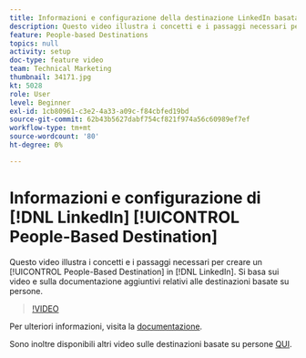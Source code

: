 ```yaml
---
title: Informazioni e configurazione della destinazione LinkedIn basata sulle persone
description: Questo video illustra i concetti e i passaggi necessari per creare una destinazione LinkedIn basata sulle persone. Si basa sui video e sulla documentazione aggiuntivi relativi alle destinazioni basate su persone.
feature: People-based Destinations
topics: null
activity: setup
doc-type: feature video
team: Technical Marketing
thumbnail: 34171.jpg
kt: 5028
role: User
level: Beginner
exl-id: 1cb80961-c3e2-4a33-a09c-f84cbfed19bd
source-git-commit: 62b43b5627dabf754cf821f974a56c60989ef7ef
workflow-type: tm+mt
source-wordcount: '80'
ht-degree: 0%

---
```


# Informazioni e configurazione di [!DNL LinkedIn] [!UICONTROL People-Based Destination]

Questo video illustra i concetti e i passaggi necessari per creare un [!UICONTROL People-Based Destination] in [!DNL LinkedIn]. Si basa sui video e sulla documentazione aggiuntivi relativi alle destinazioni basate su persone.

>[!VIDEO](https://video.tv.adobe.com/v/38437/?quality=12&captions=ita)

Per ulteriori informazioni, visita la [documentazione](https://experienceleague.adobe.com/docs/audience-manager/user-guide/features/destinations/people-based/people-based-destinations-overview.html?lang=it).

Sono inoltre disponibili altri video sulle destinazioni basate su persone [QUI](https://adobe.ly/aamlearnpbd).
